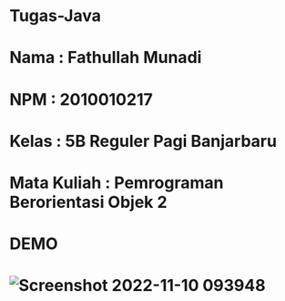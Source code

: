 # Tugas-Java
# Nama : Fathullah Munadi
# NPM  : 2010010217
# Kelas : 5B Reguler Pagi Banjarbaru
# Mata Kuliah : Pemrograman Berorientasi Objek 2
# DEMO
# ![Screenshot 2022-11-10 093948](https://user-images.githubusercontent.com/103910616/200979759-1f1cf961-cbbf-4ea3-9298-7b24fb41c0e6.jpg)
